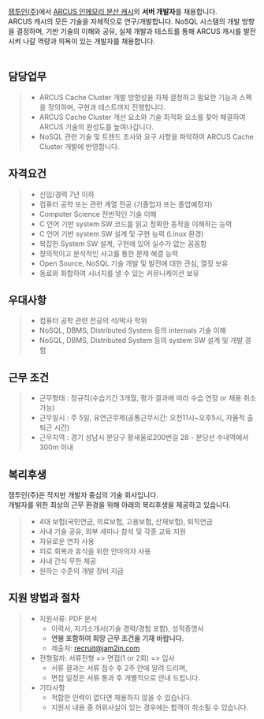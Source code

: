 [잼투인(주)](http://www.jam2in.com/)에서
[ARCUS 인메모리 분산 캐시](http://naver.github.io/arcus/)의 **서버 개발자**를 채용합니다. <br />
ARCUS 캐시의 모든 기술을 자체적으로 연구/개발합니다.
NoSQL 시스템의 개발 방향을 결정하며, 기반 기술의 이해와 공유, 실제 개발과 테스트를 통해
ARCUS 캐시를 발전시켜 나갈 역량과 의욕이 있는 개발자를 채용합니다.
<br /> <br /> 

## 담당업무

> - ARCUS Cache Cluster 개발 방향성을 자체 결정하고 필요한 기능과 스펙을 정의하며, 구현과 테스트까지 진행합니다.
> - ARCUS Cache Cluster 개선 요소와 기술 최적화 요소를 찾아 해결하여 ARCUS 기술의 완성도를 높여나갑니다.
> - NoSQL 관련 기술 및 트렌드 조사와 요구 사항을 파악하여 ARCUS Cache Cluster 개발에 반영합니다.

## 자격요건

> - 신입/경력 7년 이하
> - 컴퓨터 공학 또는 관련 계열 전공 (기졸업자 또는 졸업예정자)
> - Computer Science 전반적인 기술 이해
> - C 언어 기반 system SW 코드를 읽고 정확한 동작을 이해하는 능력
> - C 언어 기반 system SW 설계 및 구현 능력 (Linux 환경)
> - 복잡한 System SW 설계, 구현에 있어 실수가 없는 꼼꼼함
> - 창의적이고 분석적인 사고를 통한 문제 해결 능력
> - Open Source, NoSQL 기술 개발 및 발전에 대한 관심, 열정 보유
> - 동료와 화합하여 시너지를 낼 수 있는 커뮤니케이션 보유

## 우대사항

> - 컴퓨터 공학 관련 전공의 석/박사 학위
> - NoSQL, DBMS, Distributed System 등의 internals 기술 이해
> - NoSQL, DBMS, Distributed System 등의 system SW 설계 및 개발 경험

## 근무 조건

> - 근무형태 : 정규직(수습기간 3개월, 평가 결과에 따라 수습 연장 or 채용 취소 가능)
> - 근무일시 : 주 5일, 유연근무제(공통근무시간: 오전11시~오후5시, 자율적 출퇴근 시간)
> - 근무지역 : 경기 성남시 분당구 황새울로200번길 28 - 분당선 수내역에서 300m 이내

## 복리후생

잼투인(주)은 작지만 개발자 중심의 기술 회사입니다. <br />
개발자를 위한 최상의 근무 환경을 위해 아래의 복리후생을 제공하고 있습니다.

> - 4대 보험(국민연금, 의료보험, 고용보험, 산재보험), 퇴직연금
> - 사내 기술 공유, 외부 세미나 참석 및 각종 교육 지원
> - 자유로운 연차 사용
> - 피로 회복과 휴식을 위한 안마의자 사용
> - 사내 간식 무한 제공
> - 원하는 수준의 개발 장비 지급

## 지원 방법과 절차

> - 지원서류: PDF 문서
>    - 이력서, 자기소개서(기술 경력/경험 포함), 성적증명서
>    - **연봉 포함하여 희망 근무 조건을 기재 바랍니다.**
>    - 제출처: <recruit@jam2in.com>
> - 전형절차: 서류전형 => 면접(1 or 2회) => 입사
>    - 서류 결과는 서류 접수 후 2주 안에 알려 드리며,
>    - 면접 일정은 서류 통과 후 개별적으로 안내 드립니다.
> - 기타사항
>    - 적합한 인력이 없다면 채용하지 않을 수 있습니다.
>    - 지원서 내용 중 허위사실이 있는 경우에는 합격이 취소될 수 있습니다.
